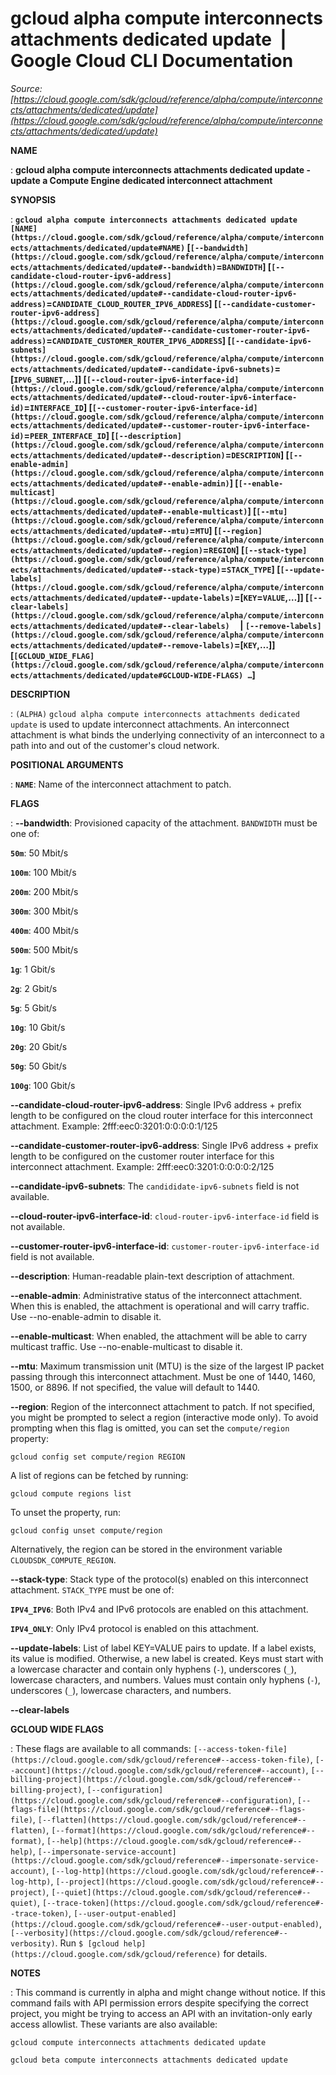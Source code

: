 # gcloud alpha compute interconnects attachments dedicated update  |  Google Cloud CLI Documentation

*Source: [https://cloud.google.com/sdk/gcloud/reference/alpha/compute/interconnects/attachments/dedicated/update](https://cloud.google.com/sdk/gcloud/reference/alpha/compute/interconnects/attachments/dedicated/update)*

**NAME**

: **gcloud alpha compute interconnects attachments dedicated update - update a Compute Engine dedicated interconnect attachment**

**SYNOPSIS**

: **`gcloud alpha compute interconnects attachments dedicated update` `[NAME](https://cloud.google.com/sdk/gcloud/reference/alpha/compute/interconnects/attachments/dedicated/update#NAME)` [`[--bandwidth](https://cloud.google.com/sdk/gcloud/reference/alpha/compute/interconnects/attachments/dedicated/update#--bandwidth)`=`BANDWIDTH`] [`[--candidate-cloud-router-ipv6-address](https://cloud.google.com/sdk/gcloud/reference/alpha/compute/interconnects/attachments/dedicated/update#--candidate-cloud-router-ipv6-address)`=`CANDIDATE_CLOUD_ROUTER_IPV6_ADDRESS`] [`[--candidate-customer-router-ipv6-address](https://cloud.google.com/sdk/gcloud/reference/alpha/compute/interconnects/attachments/dedicated/update#--candidate-customer-router-ipv6-address)`=`CANDIDATE_CUSTOMER_ROUTER_IPV6_ADDRESS`] [`[--candidate-ipv6-subnets](https://cloud.google.com/sdk/gcloud/reference/alpha/compute/interconnects/attachments/dedicated/update#--candidate-ipv6-subnets)`=[`IPV6_SUBNET`,…]] [`[--cloud-router-ipv6-interface-id](https://cloud.google.com/sdk/gcloud/reference/alpha/compute/interconnects/attachments/dedicated/update#--cloud-router-ipv6-interface-id)`=`INTERFACE_ID`] [`[--customer-router-ipv6-interface-id](https://cloud.google.com/sdk/gcloud/reference/alpha/compute/interconnects/attachments/dedicated/update#--customer-router-ipv6-interface-id)`=`PEER_INTERFACE_ID`] [`[--description](https://cloud.google.com/sdk/gcloud/reference/alpha/compute/interconnects/attachments/dedicated/update#--description)`=`DESCRIPTION`] [`[--enable-admin](https://cloud.google.com/sdk/gcloud/reference/alpha/compute/interconnects/attachments/dedicated/update#--enable-admin)`] [`[--enable-multicast](https://cloud.google.com/sdk/gcloud/reference/alpha/compute/interconnects/attachments/dedicated/update#--enable-multicast)`] [`[--mtu](https://cloud.google.com/sdk/gcloud/reference/alpha/compute/interconnects/attachments/dedicated/update#--mtu)`=`MTU`] [`[--region](https://cloud.google.com/sdk/gcloud/reference/alpha/compute/interconnects/attachments/dedicated/update#--region)`=`REGION`] [`[--stack-type](https://cloud.google.com/sdk/gcloud/reference/alpha/compute/interconnects/attachments/dedicated/update#--stack-type)`=`STACK_TYPE`] [`[--update-labels](https://cloud.google.com/sdk/gcloud/reference/alpha/compute/interconnects/attachments/dedicated/update#--update-labels)`=[`KEY`=`VALUE`,…]] [`[--clear-labels](https://cloud.google.com/sdk/gcloud/reference/alpha/compute/interconnects/attachments/dedicated/update#--clear-labels)`     | `[--remove-labels](https://cloud.google.com/sdk/gcloud/reference/alpha/compute/interconnects/attachments/dedicated/update#--remove-labels)`=[`KEY`,…]] [`[GCLOUD_WIDE_FLAG](https://cloud.google.com/sdk/gcloud/reference/alpha/compute/interconnects/attachments/dedicated/update#GCLOUD-WIDE-FLAGS) …`]**

**DESCRIPTION**

: `(ALPHA)` `gcloud alpha compute interconnects attachments
dedicated update` is used to update interconnect attachments. An
interconnect attachment is what binds the underlying connectivity of an
interconnect to a path into and out of the customer's cloud network.

**POSITIONAL ARGUMENTS**

: **`NAME`**:
Name of the interconnect attachment to patch.

**FLAGS**

: **--bandwidth**:
Provisioned capacity of the attachment. `BANDWIDTH` must
be one of:

**`50m`**:
50 Mbit/s

**`100m`**:
100 Mbit/s

**`200m`**:
200 Mbit/s

**`300m`**:
300 Mbit/s

**`400m`**:
400 Mbit/s

**`500m`**:
500 Mbit/s

**`1g`**:
1 Gbit/s

**`2g`**:
2 Gbit/s

**`5g`**:
5 Gbit/s

**`10g`**:
10 Gbit/s

**`20g`**:
20 Gbit/s

**`50g`**:
50 Gbit/s

**`100g`**:
100 Gbit/s

**--candidate-cloud-router-ipv6-address**:
Single IPv6 address + prefix length to be configured on the cloud router
interface for this interconnect attachment. Example:
2fff:eec0:3201:0:0:0:0:1/125

**--candidate-customer-router-ipv6-address**:
Single IPv6 address + prefix length to be configured on the customer router
interface for this interconnect attachment. Example:
2fff:eec0:3201:0:0:0:0:2/125

**--candidate-ipv6-subnets**:
The `candididate-ipv6-subnets` field is not available.

**--cloud-router-ipv6-interface-id**:
`cloud-router-ipv6-interface-id` field is not available.

**--customer-router-ipv6-interface-id**:
`customer-router-ipv6-interface-id` field is not available.

**--description**:
Human-readable plain-text description of attachment.

**--enable-admin**:
Administrative status of the interconnect attachment. When this is enabled, the
attachment is operational and will carry traffic. Use --no-enable-admin to
disable it.

**--enable-multicast**:
When enabled, the attachment will be able to carry multicast traffic. Use
--no-enable-multicast to disable it.

**--mtu**:
Maximum transmission unit (MTU) is the size of the largest IP packet passing
through this interconnect attachment. Must be one of 1440, 1460, 1500, or 8896.
If not specified, the value will default to 1440.

**--region**:
Region of the interconnect attachment to patch. If not specified, you might be
prompted to select a region (interactive mode only).
To avoid prompting when this flag is omitted, you can set the
``compute/region`` property:

```
gcloud config set compute/region REGION
```

A list of regions can be fetched by running:

```
gcloud compute regions list
```

To unset the property, run:

```
gcloud config unset compute/region
```

Alternatively, the region can be stored in the environment variable
``CLOUDSDK_COMPUTE_REGION``.

**--stack-type**:
Stack type of the protocol(s) enabled on this interconnect attachment.
`STACK_TYPE` must be one of:

**`IPV4_IPV6`**:
Both IPv4 and IPv6 protocols are enabled on this attachment.

**`IPV4_ONLY`**:
Only IPv4 protocol is enabled on this attachment.

**--update-labels**:
List of label KEY=VALUE pairs to update. If a label exists, its value is
modified. Otherwise, a new label is created.
Keys must start with a lowercase character and contain only hyphens
(`-`), underscores (`_`), lowercase characters, and
numbers. Values must contain only hyphens (`-`), underscores
(`_`), lowercase characters, and numbers.

**--clear-labels**

**GCLOUD WIDE FLAGS**

: These flags are available to all commands: `[--access-token-file](https://cloud.google.com/sdk/gcloud/reference#--access-token-file)`,
`[--account](https://cloud.google.com/sdk/gcloud/reference#--account)`, `[--billing-project](https://cloud.google.com/sdk/gcloud/reference#--billing-project)`,
`[--configuration](https://cloud.google.com/sdk/gcloud/reference#--configuration)`,
`[--flags-file](https://cloud.google.com/sdk/gcloud/reference#--flags-file)`,
`[--flatten](https://cloud.google.com/sdk/gcloud/reference#--flatten)`, `[--format](https://cloud.google.com/sdk/gcloud/reference#--format)`, `[--help](https://cloud.google.com/sdk/gcloud/reference#--help)`, `[--impersonate-service-account](https://cloud.google.com/sdk/gcloud/reference#--impersonate-service-account)`,
`[--log-http](https://cloud.google.com/sdk/gcloud/reference#--log-http)`,
`[--project](https://cloud.google.com/sdk/gcloud/reference#--project)`, `[--quiet](https://cloud.google.com/sdk/gcloud/reference#--quiet)`, `[--trace-token](https://cloud.google.com/sdk/gcloud/reference#--trace-token)`, `[--user-output-enabled](https://cloud.google.com/sdk/gcloud/reference#--user-output-enabled)`,
`[--verbosity](https://cloud.google.com/sdk/gcloud/reference#--verbosity)`.
Run `$ [gcloud help](https://cloud.google.com/sdk/gcloud/reference)` for details.

**NOTES**

: This command is currently in alpha and might change without notice. If this
command fails with API permission errors despite specifying the correct project,
you might be trying to access an API with an invitation-only early access
allowlist. These variants are also available:

```
gcloud compute interconnects attachments dedicated update
```

```
gcloud beta compute interconnects attachments dedicated update
```